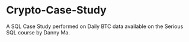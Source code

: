 # Crypto-Case-Study
A SQL Case Study performed on Daily BTC data available on the Serious SQL course by Danny Ma.
